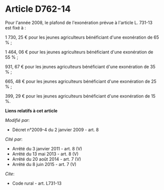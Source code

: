 # Article D762-14

Pour l'année 2008, le plafond de l'exonération prévue à l'article L. 731-13 est fixé à : 

1 730, 25 € pour les jeunes agriculteurs bénéficiant d'une exonération de 65 % ; 

1 464, 06 € pour les jeunes agriculteurs bénéficiant d'une exonération de 55 % ; 

931, 67 € pour les jeunes agriculteurs bénéficiant d'une exonération de 35 % ; 

665, 48 € pour les jeunes agriculteurs bénéficiant d'une exonération de 25 % ; 

399, 29 € pour les jeunes agriculteurs bénéficiant d'une exonération de 15 %.

**Liens relatifs à cet article**

_Modifié par_:

  - Décret n°2009-4 du 2 janvier 2009 - art. 8

_Cité par_:

  - Arrêté du 3 janvier 2011 - art. 8 (V)
  - Arrêté du 13 mai 2013 - art. 8 (V)
  - Arrêté du 20 août 2014 - art. 7 (V)
  - Arrêté du 8 juin 2015 - art. 7 (V)

_Cite_:

  - Code rural - art. L731-13
